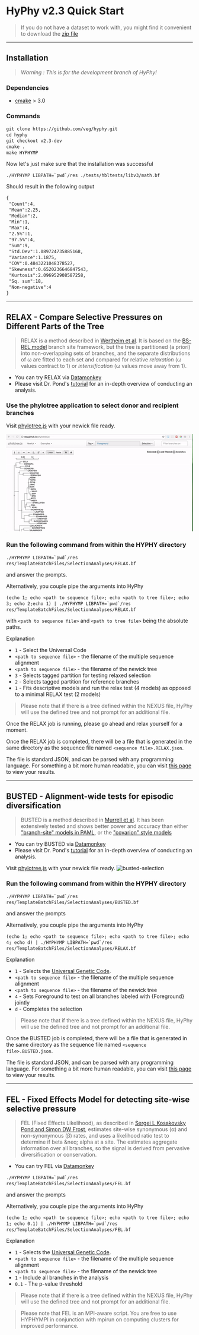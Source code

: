 HyPhy v2.3 Quick Start
====================

> If you do not have a dataset to work with, you might find it convenient to
> download the [zip file](https://github.com/veg/hyphy-tutorials/blob/master/docs/selection/data/files.zip?raw=true)

------------------------------------------------------------------
Installation
------------------------------------------------------------------

> *Warning : This is for the development branch of HyPhy!* 

### Dependencies
  - [cmake](https://cmake.org/download/) > 3.0

### Commands

```
git clone https://github.com/veg/hyphy.git
cd hyphy
git checkout v2.3-dev
cmake .
make HYPHYMP
```

Now let's just make sure that the installation was successful

```
./HYPHYMP LIBPATH=`pwd`/res ./tests/hbltests/libv3/math.bf
```

Should result in the following output
```
{
 "Count":4,
 "Mean":2.25,
 "Median":2,
 "Min":1,
 "Max":4,
 "2.5%":1,
 "97.5%":4,
 "Sum":9,
 "Std.Dev":1.089724735885168,
 "Variance":1.1875,
 "COV":0.4843221048378527,
 "Skewness":0.6520236646847543,
 "Kurtosis":2.096952908587258,
 "Sq. sum":18,
 "Non-negative":4
}
```


------------------------------------------------------------------
RELAX - Compare Selective Pressures on Different Parts of the Tree
------------------------------------------------------------------

> RELAX is a method described in [Wertheim et al](http://www.ncbi.nlm.nih.gov/pubmed/25540451). It is based on the [BS-REL model](http://www.ncbi.nlm.nih.gov/pubmed/21670087) branch site framework, but the tree is partitioned (a priori) into non-overlapping sets of branches, and the separate distributions of &omega; are fitted to each set and compared for relative _relaxation_ (&omega; values contract to 1) or _intensification_ (&omega; values move away from 1).

* You can try RELAX via [Datamonkey](http://test.datamonkey.org/relax)
* Please visit Dr. Pond's [tutorial](selection/README/#use-relax-to-compare-selective-pressures-on-different-parts-of-the-tree) for an in-depth overview of conducting an analysis.

### Use the phylotree application to select donor and recipient branches
Visit [phylotree.js](http://veg.github.io/phylotree.js/) with your newick file ready. 

![relax-selection](./rsrc/relax.gif)


### Run the following command from within the HYPHY directory

```
./HYPHYMP LIBPATH=`pwd`/res res/TemplateBatchFiles/SelectionAnalyses/RELAX.bf
```

and answer the prompts.

Alternatively, you couple pipe the arguments into HyPhy

```
(echo 1; echo <path to sequence file>; echo <path to tree file>; echo 3; echo 2;echo 1) | ./HYPHYMP LIBPATH=`pwd`/res res/TemplateBatchFiles/SelectionAnalyses/RELAX.bf
```

with `<path to sequence file>` and `<path to tree file>` being the absolute paths.

Explanation

* `1` - Select the Universal Code
* `<path to sequence file>` - the filename of the multiple sequence alignment
* `<path to sequence file>` - the filename of the newick tree
* `3` - Selects tagged partition for testing relaxed selection
* `2` - Selects tagged partition for reference branches
* `1` - Fits descriptive models and run the relax test (4 models) as opposed to a minimal RELAX test (2 models)

> Please note that if there is a tree defined within the NEXUS file, HyPhy will use the defined tree and not prompt for an additional file.

Once the RELAX job is running, please go ahead and relax yourself for a moment.

Once the RELAX job is completed, there will be a file that is generated in the
same directory as the sequence file named `<sequence file>.RELAX.json`.

The file is standard JSON, and can be parsed with any programming language. For
something a bit more human readable, you can visit [this
page](http://veg.github.io/hyphy-vision/pages/relax/) to view your results.


------------------------------------------------------------------
BUSTED - Alignment-wide tests for episodic diversification
------------------------------------------------------------------

>BUSTED is a method described in [Murrell et al](http://www.ncbi.nlm.nih.gov/pubmed/25701167). It has been extensively tested and shows better power and accuracy than either ["branch-site" models in PAML](http://mbe.oxfordjournals.org/content/24/5/1219.short), or the ["covarion" style models](http://mbe.oxfordjournals.org/content/early/2013/10/16/molbev.mst198)

* You can try BUSTED via [Datamonkey](http://test.datamonkey.org/busted)
* Please visit Dr. Pond's [tutorial](selection/README/#run-alignment-wide-tests-for-episodic-diversification-busted) for an in-depth overview of conducting an analysis.


Visit [phylotree.js](http://veg.github.io/phylotree.js/) with your newick file ready. 
![busted-selection](./rsrc/busted.gif)

### Run the following command from within the HYPHY directory

```
./HYPHYMP LIBPATH=`pwd`/res res/TemplateBatchFiles/SelectionAnalyses/BUSTED.bf
```

and answer the prompts


Alternatively, you couple pipe the arguments into HyPhy

```
(echo 1; echo <path to sequence file>; echo <path to tree file>; echo 4; echo d) | ./HYPHYMP LIBPATH=`pwd`/res res/TemplateBatchFiles/SelectionAnalyses/RELAX.bf
```

Explanation

* `1` - Selects the [Universal Genetic Code](http://www.datamonkey.org/help/geneticcodes.html).
* `<path to sequence file>` - the filename of the multiple sequence alignment
* `<path to sequence file>` - the filename of the newick tree
* `4` - Sets Foreground to test on all branches labeled with {Foreground} jointly
* `d` - Completes the selection

> Please note that if there is a tree defined within the NEXUS file, HyPhy will use the defined tree and not prompt for an additional file.

Once the BUSTED job is completed, there will be a file that is generated in the
same directory as the sequence file named `<sequence file>.BUSTED.json`.

The file is standard JSON, and can be parsed with any programming language. For
something a bit more human readable, you can visit [this
page](http://veg.github.io/hyphy-vision/pages/busted/) to view your results.

------------------------------------------------------------------
FEL - Fixed Effects Model for detecting site-wise selective pressure
------------------------------------------------------------------

> FEL (Fixed Effects Likelihood), as described in [Sergei L Kosakovsky Pond and
Simon DW Frost](https://www.ncbi.nlm.nih.gov/pubmed/15703242), estimates
site-wise synonymous (&alpha;) and non-synonymous (&beta;) rates, and uses a
likelihood ratio test to determine if beta &neq; alpha at a site. The estimates
aggregate information over all branches, so the signal is derived from
pervasive diversification or conservation.

* You can try FEL via [Datamonkey](http://datamonkey.org/)

```
./HYPHYMP LIBPATH=`pwd`/res res/TemplateBatchFiles/SelectionAnalyses/FEL.bf
```

and answer the prompts


Alternatively, you couple pipe the arguments into HyPhy

```
(echo 1; echo <path to sequence file>; echo <path to tree file>; echo 1; echo 0.1) | ./HYPHYMP LIBPATH=`pwd`/res res/TemplateBatchFiles/SelectionAnalyses/FEL.bf
```

Explanation

* `1` - Selects the [Universal Genetic Code](http://www.datamonkey.org/help/geneticcodes.html).
* `<path to sequence file>` - the filename of the multiple sequence alignment
* `<path to sequence file>` - the filename of the newick tree
* `1` - Include all branches in the analysis
* `0.1` - The p-value threshold

> Please note that if there is a tree defined within the NEXUS file, HyPhy will use the defined tree and not prompt for an additional file.

> Please note that FEL is an MPI-aware script. You are free to use HYPHYMPI in conjunction with mpirun on computing clusters for improved performance.



